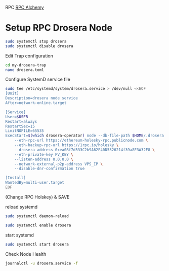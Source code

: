 RPC
[RPC Alchemy](https://dashboard.alchemy.com/apps/jflmwxu6zgt5kj5t/metrics)


# Setup RPC Drosera Node

```bash
sudo systemctl stop drosera
sudo systemctl disable drosera
```

Edit Trap configuration
```bash
cd my-drosera-trap
nano drosera.toml
```

Configure SystemD service file
```bash
sudo tee /etc/systemd/system/drosera.service > /dev/null <<EOF
[Unit]
Description=drosera node service
After=network-online.target

[Service]
User=$USER
Restart=always
RestartSec=15
LimitNOFILE=65535
ExecStart=$(which drosera-operator) node --db-file-path $HOME/.drosera.db --network-p2p-port 31313 --server-port 31314 \
    --eth-rpc-url https://ethereum-holesky-rpc.publicnode.com \
    --eth-backup-rpc-url https://1rpc.io/holesky \
    --drosera-address 0xea08f7d533C2b9A62F40D5326214f39a8E3A32F8 \
    --eth-private-key PV_KEY \
    --listen-address 0.0.0.0 \
    --network-external-p2p-address VPS_IP \
    --disable-dnr-confirmation true

[Install]
WantedBy=multi-user.target
EOF
```
(Change RPC Holskey) & SAVE

reload systemd
```bash
sudo systemctl daemon-reload
```
```bash
sudo systemctl enable drosera
```

start systemd
```bash
sudo systemctl start drosera
```

Check Node Health
```bash
journalctl -u drosera.service -f
```
